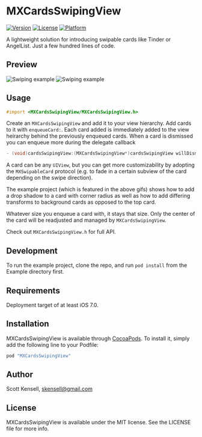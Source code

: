 # MXCardsSwipingView

<!--[![CI Status](http://img.shields.io/travis/Scott Kensell/MXCardsSwipingView.svg?style=flat)](https://travis-ci.org/Scott Kensell/MXCardsSwipingView)-->
[![Version](https://img.shields.io/cocoapods/v/MXCardsSwipingView.svg?style=flat)](http://cocoapods.org/pods/MXCardsSwipingView)
[![License](https://img.shields.io/cocoapods/l/MXCardsSwipingView.svg?style=flat)](http://cocoapods.org/pods/MXCardsSwipingView)
[![Platform](https://img.shields.io/cocoapods/p/MXCardsSwipingView.svg?style=flat)](http://cocoapods.org/pods/MXCardsSwipingView)

A lightweight solution for introducing swipable cards like Tinder or AngelList. Just a few hundred lines of code.

## Preview

![Swiping example](http://i.giphy.com/26BRuvxrEWDD9252g.gif)
![Swiping example](http://i.giphy.com/3o72F2rfVseshx2weY.gif)

## Usage

```Objective-C
#import <MXCardsSwipingView/MXCardsSwipingView.h>
```
Create an `MXCardsSwipingView` and add it to your view hierarchy. Add cards to it with `enqueueCard:`. Each card added is immediately added to the view heirarchy behind the previously enqueued cards. When a card is dismissed you can enqueue more during the delegate callback 
```Objective-C
- (void)cardsSwipingView:(MXCardsSwipingView*)cardsSwipingView willDismissCard:(UIView*)card toLeft:(BOOL)toLeft;
```
A card can be any `UIView`, but you can get more customizability by adopting the `MXSwipableCard` protocol (e.g. to fade in a certain subview of the card depending on the swipe direction).

The example project (which is featured in the above gifs) shows how to add a drop shadow to a card with corner radius as well as how to add differing transforms to background cards as opposed to the top card.

Whatever size you enqueue a card with, it stays that size. Only the center of the card will be readjusted and managed by `MXCardsSwipingView`.

Check out `MXCardsSwipingView.h` for full API.

## Development

To run the example project, clone the repo, and run `pod install` from the Example directory first.

## Requirements

Deployment target of at least iOS 7.0.

## Installation

MXCardsSwipingView is available through [CocoaPods](http://cocoapods.org). To install
it, simply add the following line to your Podfile:

```ruby
pod "MXCardsSwipingView"
```

## Author

Scott Kensell, skensell@gmail.com

## License

MXCardsSwipingView is available under the MIT license. See the LICENSE file for more info.
